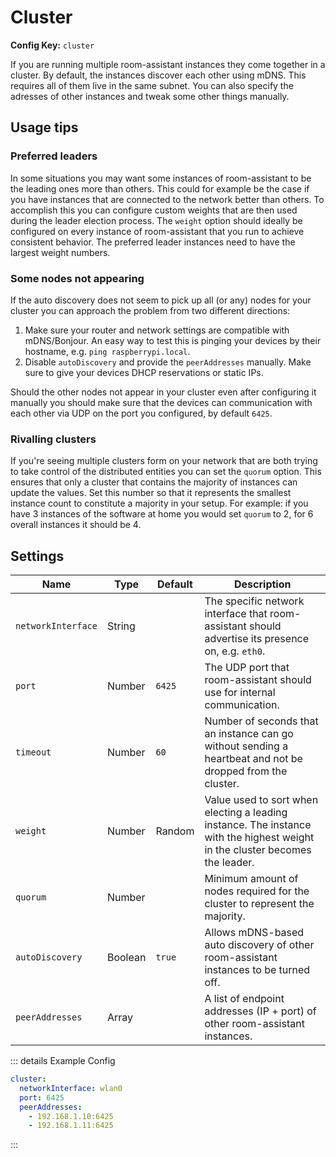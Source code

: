 # Cluster

**Config Key:** `cluster`

If you are running multiple room-assistant instances they come together in a cluster. By default, the instances discover each other using mDNS. This requires all of them live in the same subnet. You can also specify the adresses of other instances and tweak some other things manually.

## Usage tips

### Preferred leaders

In some situations you may want some instances of room-assistant to be the leading ones more than others. This could for example be the case if you have instances that are connected to the network better than others. To accomplish this you can configure custom weights that are then used during the leader election process. The `weight` option should ideally be configured on every instance of room-assistant that you run to achieve consistent behavior. The preferred leader instances need to have the largest weight numbers.

### Some nodes not appearing

If the auto discovery does not seem to pick up all (or any) nodes for your cluster you can approach the problem from two different directions:

1. Make sure your router and network settings are compatible with mDNS/Bonjour. An easy way to test this is pinging your devices by their hostname, e.g. `ping raspberrypi.local`.
2. Disable `autoDiscovery` and provide the `peerAddresses` manually. Make sure to give your devices DHCP reservations or static IPs.

Should the other nodes not appear in your cluster even after configuring it manually you should make sure that the devices can communication with each other via UDP on the port you configured, by default `6425`.

### Rivalling clusters

If you're seeing multiple clusters form on your network that are both trying to take control of the distributed entities you can set the `quorum` option. This ensures that only a cluster that contains the majority of instances can update the values. Set this number so that it represents the smallest instance count to constitute a majority in your setup. For example: if you have 3 instances of the software at home you would set `quorum` to 2, for 6 overall instances it should be 4.

## Settings

| Name               | Type    | Default | Description                                                  |
| ------------------ | ------- | ------- | ------------------------------------------------------------ |
| `networkInterface` | String  |         | The specific network interface that room-assistant should advertise its presence on, e.g. `eth0`. |
| `port`             | Number  | `6425`  | The UDP port that room-assistant should use for internal communication. |
| `timeout`          | Number  | `60`    | Number of seconds that an instance can go without sending a heartbeat and not be dropped from the cluster. |
| `weight`           | Number  | Random  | Value used to sort when electing a leading instance. The instance with the highest weight in the cluster becomes the leader. |
| `quorum`           | Number  |         | Minimum amount of nodes required for the cluster to represent the majority. |
| `autoDiscovery`    | Boolean | `true`  | Allows mDNS-based auto discovery of other room-assistant instances to be turned off. |
| `peerAddresses`    | Array   |         | A list of endpoint addresses (IP + port) of other room-assistant instances. |

::: details Example Config

```yaml
cluster:
  networkInterface: wlan0
  port: 6425
  peerAddresses:
    - 192.168.1.10:6425
    - 192.168.1.11:6425
```

:::

